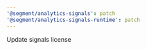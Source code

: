 ```yaml
---
'@segment/analytics-signals': patch
'@segment/analytics-signals-runtime': patch
---
```


Update signals license 
